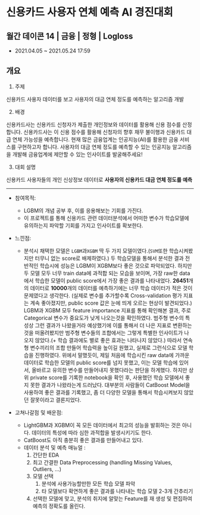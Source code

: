 # 신용카드 사용자 연체 예측 AI 경진대회
## 월간 데이콘 14 | 금융 | 정형 | Logloss
- 2021.04.05 ~ 2021.05.24 17:59

## 개요

1. 주제

신용카드 사용자 데이터를 보고 사용자의 대금 연체 정도를 예측하는 알고리즘 개발 


2. 배경

신용카드사는 신용카드 신청자가 제출한 개인정보와 데이터를 활용해 신용 점수를 산정합니다. 신용카드사는 이 신용 점수를 활용해 신청자의 향후 채무 불이행과 신용카드 대급 연체 가능성을 예측합니다.
현재 많은 금융업계는 인공지능(AI)를 활용한 금융 서비스를 구현하고자 합니다. 사용자의 대금 연체 정도를 예측할 수 있는 인공지능 알고리즘을 개발해 금융업계에 제안할 수 있는 인사이트를 발굴해주세요!


3. 대회 설명

신용카드 사용자들의 개인 신상정보 데이터로 **사용자의 신용카드 대금 연체 정도를 예측**

---
- 참여목적: 
    - LGBM의 개념 공부 후, 이를 응용해보는 기회를 가진다.
    - 이 프로젝트를 통해 신용카드 관련 데이터분석에서 어떠한 변수가 학습모델에 유의하는지 파악할 기회를 가지고 인사이트를 확보한다.
    
- 느낀점:
    - 분석시 채택한 모델은 ```LGBM```과```XGBM``` 딱 두 가지 모델이였다.(```SVM```또한 학습시켜봤지만 터무니 없는 score로 배제하였다.) 두 학습모델을 통해서 분석한 결과 전반적인 학습시에 성능은 LGBM이 XGBM보다 좋은 것으로 파악되었다. 하지만 두 모델 모두 너무 train data에 과적합 되는 모습을 보이며, 가장 raw한 data에서 학습한 모델이 public score에서 가장 좋은 결과를 나타내었다. **26451**개의 데이터로 **10000**개의 데이터를 예측하기에는 너무 학습 데이터가 적은 것이 문제였다고 생각한다. (실제로 변수를 추가할수록 Cross-validation 평가 지표는 계속 좋아졌지만, public score 값은 눈에 띄게 오르는 현상이 발견되었다.) LGBM과 XGBM 모두 feature importance 지표를 통해 확인해본 결과, 주로 Categorical 변수가 중요도가 낮게 나오는것을 확인하였다. 범주형 변수의 특성상 그런 결과가 나왔을거라 예상했기에 이를 통해서 더 나은 지표로 변환하는 것을 떠올려봤지만 범주형 변수들의 조합에서는 그렇게 특별한 인사이트가 나오지 않았다.(+ 학습 결과에도 별로 좋은 효과는 나타나지 않았다.) 따라서 연속형 변수끼리의 조합 만들어 학습력을 높이길 원했고, 실제로 그런식으로 모델 학습을 진행하였다. 위에서 말했듯이, 제일 처음에 학습시킨 raw data에 가까운 데이터로 학습한 모델의 public score를 넘지 못했고, 이는 모델 학습에 있어서, 올바르고 유의한 변수를 만들어내지 못했다라는 판단을 하게했다. 하지만 상위 private score를 기록한 notebook을 확인 후, 사용했던 학습 모델에서 좋지 못한 결과가 나왔라는게 드러났다. 대부분의 사람들이 CatBoost Model을 사용하여 좋은 결과를 기록했고, 좀 더 다양한 모델을 통해서 학습시켜보지 않았던 잘못이라고 결론지었다.
    
- 고쳐나갈점 및 배운점:
    - LightGBM과 XGBM이 꼭 모든 데이터에서 최고의 성능을 발휘하는 것은 아니다. 데이터의 특성에 따라 심한 과적합을 발생시키기도 한다.
    - CatBoost도 아직 충분히 좋은 결과를 만들어내고 있다.
    - 데이터 분석 및 예측 매뉴얼 :
        1. 간단한 EDA
        2. 최고 간결한 Data Preprocessing (handling Missing Values, Outliers, ...)
        3. 모델 선택
            1. 분석에 사용가능할만한 모든 학습 모델 파악
            2. 타 모델보다 확연하게 좋은 결과를 나타내는 학습 모델 2-3개 간추리기
        4. 선택한 모델에 맞고, 분석의 취지에 알맞는 Feature를 재 생성 및 편집하여 예측의 정확도를 올린다.
    